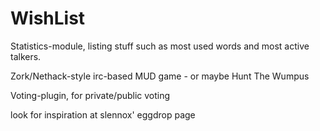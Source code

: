 # WishList #

Statistics-module, listing stuff such as most used words and most active talkers.

Zork/Nethack-style irc-based MUD game - or maybe Hunt The Wumpus

Voting-plugin, for private/public voting

look for inspiration at slennox' eggdrop page